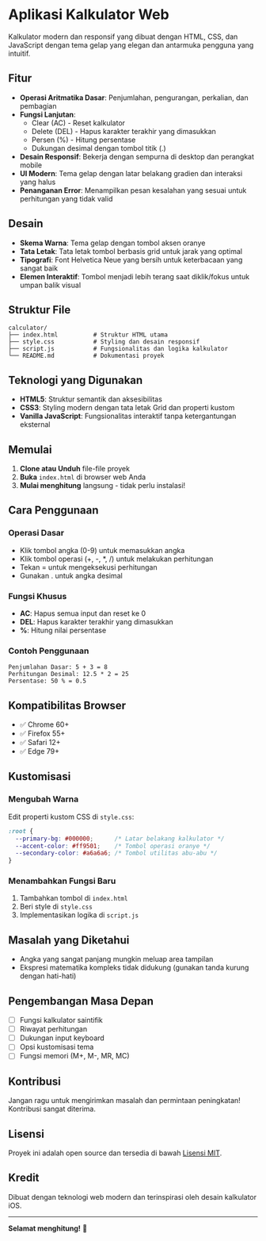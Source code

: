 # Aplikasi Kalkulator Web

Kalkulator modern dan responsif yang dibuat dengan HTML, CSS, dan JavaScript dengan tema gelap yang elegan dan antarmuka pengguna yang intuitif.

## Fitur

- **Operasi Aritmatika Dasar**: Penjumlahan, pengurangan, perkalian, dan pembagian
- **Fungsi Lanjutan**: 
  - Clear (AC) - Reset kalkulator
  - Delete (DEL) - Hapus karakter terakhir yang dimasukkan
  - Persen (%) - Hitung persentase
  - Dukungan desimal dengan tombol titik (.)
- **Desain Responsif**: Bekerja dengan sempurna di desktop dan perangkat mobile
- **UI Modern**: Tema gelap dengan latar belakang gradien dan interaksi yang halus
- **Penanganan Error**: Menampilkan pesan kesalahan yang sesuai untuk perhitungan yang tidak valid

## Desain

- **Skema Warna**: Tema gelap dengan tombol aksen oranye
- **Tata Letak**: Tata letak tombol berbasis grid untuk jarak yang optimal
- **Tipografi**: Font Helvetica Neue yang bersih untuk keterbacaan yang sangat baik
- **Elemen Interaktif**: Tombol menjadi lebih terang saat diklik/fokus untuk umpan balik visual

## Struktur File

```
calculator/
├── index.html          # Struktur HTML utama
├── style.css           # Styling dan desain responsif
├── script.js           # Fungsionalitas dan logika kalkulator
└── README.md           # Dokumentasi proyek
```

## Teknologi yang Digunakan

- **HTML5**: Struktur semantik dan aksesibilitas
- **CSS3**: Styling modern dengan tata letak Grid dan properti kustom
- **Vanilla JavaScript**: Fungsionalitas interaktif tanpa ketergantungan eksternal

## Memulai

1. **Clone atau Unduh** file-file proyek
2. **Buka** `index.html` di browser web Anda
3. **Mulai menghitung** langsung - tidak perlu instalasi!

## Cara Penggunaan

### Operasi Dasar
- Klik tombol angka (0-9) untuk memasukkan angka
- Klik tombol operasi (+, -, *, /) untuk melakukan perhitungan
- Tekan = untuk mengeksekusi perhitungan
- Gunakan . untuk angka desimal

### Fungsi Khusus
- **AC**: Hapus semua input dan reset ke 0
- **DEL**: Hapus karakter terakhir yang dimasukkan
- **%**: Hitung nilai persentase

### Contoh Penggunaan
```
Penjumlahan Dasar: 5 + 3 = 8
Perhitungan Desimal: 12.5 * 2 = 25
Persentase: 50 % = 0.5
```

## Kompatibilitas Browser

- ✅ Chrome 60+
- ✅ Firefox 55+
- ✅ Safari 12+
- ✅ Edge 79+

## Kustomisasi

### Mengubah Warna
Edit properti kustom CSS di `style.css`:
```css
:root {
  --primary-bg: #000000;      /* Latar belakang kalkulator */
  --accent-color: #ff9501;    /* Tombol operasi oranye */
  --secondary-color: #a6a6a6; /* Tombol utilitas abu-abu */
}
```

### Menambahkan Fungsi Baru
1. Tambahkan tombol di `index.html`
2. Beri style di `style.css`
3. Implementasikan logika di `script.js`

## Masalah yang Diketahui

- Angka yang sangat panjang mungkin meluap area tampilan
- Ekspresi matematika kompleks tidak didukung (gunakan tanda kurung dengan hati-hati)

## Pengembangan Masa Depan

- [ ] Fungsi kalkulator saintifik
- [ ] Riwayat perhitungan
- [ ] Dukungan input keyboard
- [ ] Opsi kustomisasi tema
- [ ] Fungsi memori (M+, M-, MR, MC)

## Kontribusi

Jangan ragu untuk mengirimkan masalah dan permintaan peningkatan! Kontribusi sangat diterima.

## Lisensi

Proyek ini adalah open source dan tersedia di bawah [Lisensi MIT](LICENSE).

## Kredit

Dibuat dengan teknologi web modern dan terinspirasi oleh desain kalkulator iOS.

---

**Selamat menghitung!** 🧮
